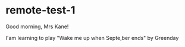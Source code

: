 # remote-test-1

Good morning, Mrs Kane!

I'am learning to play "Wake me up when Septe,ber ends" by Greenday
